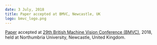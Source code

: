 ```yaml
---
date: 3 July, 2018
title: Paper accepted at BMVC, Newcastle, UK
logo: bmvc_logo.png
---
```


[Paper](http://bmvc2018.org/contents/papers/1003.pdf) accepted at [29th British Machine Vision Conference (BMVC)](http://bmvc2018.org/), 2018, held at Northumbria University, Newcastle, United Kingdom.